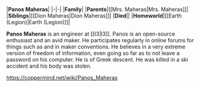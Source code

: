 |**Panos Maheras**|
|-|-|
|**Family**|
|**Parents**|[[Mrs. Maheras\|Mrs. Maheras]]|
|**Siblings**|[[Dion Maheras\|Dion Maheras]]|
|**Died**||
|**Homeworld**|[[Earth (Legion)\|Earth (Legion)]]|

**Panos Maheras** is an engineer at [[I3\|I3]]. Panos is an open-source enthusiast and an avid maker. He participates regularly in online forums for things such as  and in maker conventions. He believes in a very extreme version of freedom of information, even going so far as to not leave a password on his computer. He is of Greek descent.
He was killed in a ski accident and his body was stolen.



https://coppermind.net/wiki/Panos_Maheras